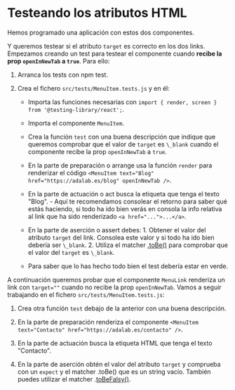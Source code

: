 # Testeando los atributos HTML

Hemos programado una aplicación con estos dos componentes.

Y queremos testear si el atributo `target` es correcto en los dos links. Empezamos creando un test para testear el componente cuando **recibe la prop `openInNewTab` a `true`**. Para ello:

1. Arranca los tests con npm test.
2. Crea el fichero `src/tests/MenuItem.tests.js` y en él:

   - Importa las funciones necesarias con `import { render, screen } from '@testing-library/react';`.

   - Importa el componente `MenuItem`.

   - Crea la función `test` con una buena descripción que indique que queremos comprobar que el valor de `target` es `\_blank` cuando el componente recibe la prop `openInNewTab` a `true`.

   - En la parte de preparación o arrange usa la función `render` para renderizar el código `<MenuItem text="Blog" href="https://adalab.es/blog" openInNewTab />`.

   - En la parte de actuación o act busca la etiqueta que tenga el texto "Blog". - Aquí te recomendamos consolear el retorno para saber qué estás haciendo, si todo ha ido bien verás en consola la info relativa al link que ha sido renderizado `<a href="...">...</a>`.

   - En la parte de aserción o assert debes: 1. Obtener el valor del atributo `target` del link. Consolea este valor y si todo ha ido bien debería ser `\_blank`. 2. Utiliza el matcher [.toBe()]("https://jestjs.io/es-ES/docs/expect#tobevalue") para comprobar que el valor del `target` es `\_blank`.

   - Para saber que lo has hecho todo bien el test debería estar en verde.

A continuación queremos probar que el componente `MenuLink` renderiza un link con `target=""` cuando no recibe la prop `openInNewTab`. Vamos a seguir trabajando en el fichero `src/tests/MenuItem.tests.js`:

1. Crea otra función `test` debajo de la anterior con una buena descripción.

2. En la parte de preparación renderiza el componente `<MenuItem text="Contacto" href="https://adalab.es/contacto" />`.

3. En la parte de actuación busca la etiqueta HTML que tenga el texto "Contacto".

4. En la parte de aserción obtén el valor del atributo `target` y comprueba con un `expect` y el matcher .toBe() que es un string vacío. También puedes utilizar el matcher .[toBeFalsy()](https://jestjs.io/es-ES/docs/expect#tobefalsy).


